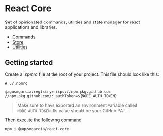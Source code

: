 # React Core

Set of opinionated commands, utilities and state manager for react applications and libraries.

- [Commands](/.github/README.commands.md)
- [Store](/.github/README.store.md)
- [Utilities](/.github/README.utilities.md)

## Getting started

Create a _.npmrc_ file at the root of your project. This file should look like this:

```.npmrc
# ./.npmrc

@agusmgarcia:registry=https://npm.pkg.github.com
//npm.pkg.github.com/:_authToken=${NODE_AUTH_TOKEN}
```

> Make sure to have exported an environment variable called `NODE_AUTH_TOKEN`. Its value should be your GitHub PAT.

Then execute the following command:

```bash
npm i @agusmgarcia/react-core
```
